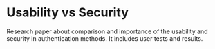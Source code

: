 # Usability vs Security
Research paper about comparison and importance of the usability and security in authentication methods. It includes user tests and results.
